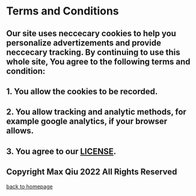 # Terms and Conditions
## Our site uses neccecary cookies to help you personalize advertizements and provide neccecary tracking. By continuing to use this whole site, You agree to the following terms and condition:
## 1. You allow the cookies to be recorded.
## 2. You allow tracking and analytic methods, for example google analytics, if your browser allows.
## 3. You agree to our [LICENSE](https://qqiumax.github.io/LICENSE).


## Copyright Max Qiu 2022 All Rights Reserved
[back to homepage](https://qqiumax.github.io/home)